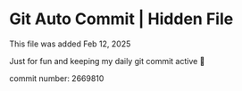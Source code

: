 # Git Auto Commit | Hidden File

This file was added Feb 12, 2025

Just for fun and keeping my daily git commit active 🤪

commit number: 2669810
